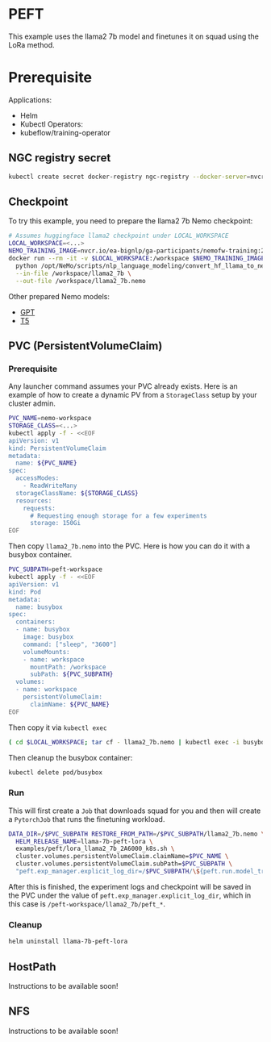 # PEFT
This example uses the llama2 7b model and finetunes it on squad using the
LoRa method.

# Prerequisite
Applications:
* Helm
* Kubectl
Operators:
* kubeflow/training-operator

## NGC registry secret
```sh
kubectl create secret docker-registry ngc-registry --docker-server=nvcr.io --docker-username=\$oauthtoken --docker-password=<NGC KEY HERE>
```

## Checkpoint
To try this example, you need to prepare the llama2 7b Nemo checkpoint:
```sh
# Assumes huggingface llama2 checkpoint under LOCAL_WORKSPACE
LOCAL_WORKSPACE=<...>
NEMO_TRAINING_IMAGE=nvcr.io/ea-bignlp/ga-participants/nemofw-training:23.11
docker run --rm -it -v $LOCAL_WORKSPACE:/workspace $NEMO_TRAINING_IMAGE \
  python /opt/NeMo/scripts/nlp_language_modeling/convert_hf_llama_to_nemo.py \
  --in-file /workspace/llama2_7b \
  --out-file /workspace/llama2_7b.nemo
```

Other prepared Nemo models:
* [GPT](https://huggingface.co/nvidia/nemotron-3-8b-base-4k)
* [T5](https://huggingface.co/nvidia/nemo-megatron-t5-3B) 

## PVC (PersistentVolumeClaim)
### Prerequisite
Any launcher command assumes your PVC already exists. Here is an example
of how to create a dynamic PV from a `StorageClass` setup by your cluster
admin.
```sh
PVC_NAME=nemo-workspace
STORAGE_CLASS=<...>
kubectl apply -f - <<EOF
apiVersion: v1
kind: PersistentVolumeClaim
metadata:
  name: ${PVC_NAME}
spec:
  accessModes:
    - ReadWriteMany
  storageClassName: ${STORAGE_CLASS}
  resources:
    requests:
      # Requesting enough storage for a few experiments
      storage: 150Gi
EOF
```
Then copy `llama2_7b.nemo` into the PVC. Here is how you can do it with a
busybox container.
```sh
PVC_SUBPATH=peft-workspace
kubectl apply -f - <<EOF
apiVersion: v1
kind: Pod
metadata:
  name: busybox
spec:
  containers:
  - name: busybox
    image: busybox
    command: ["sleep", "3600"]
    volumeMounts:
    - name: workspace
      mountPath: /workspace
      subPath: ${PVC_SUBPATH}
  volumes:
  - name: workspace
    persistentVolumeClaim:
      claimName: ${PVC_NAME}
EOF
```
Then copy it via `kubectl exec`
```sh
( cd $LOCAL_WORKSPACE; tar cf - llama2_7b.nemo | kubectl exec -i busybox -- tar xf - -C /workspace )
```
Then cleanup the busybox container:
```sh
kubectl delete pod/busybox
```
### Run
This will first create a `Job` that downloads squad for you and then
will create a `PytorchJob` that runs the finetuning workload.
```sh
DATA_DIR=/$PVC_SUBPATH RESTORE_FROM_PATH=/$PVC_SUBPATH/llama2_7b.nemo \
  HELM_RELEASE_NAME=llama-7b-peft-lora \
  examples/peft/lora_llama2_7b_2A6000_k8s.sh \
  cluster.volumes.persistentVolumeClaim.claimName=$PVC_NAME \
  cluster.volumes.persistentVolumeClaim.subPath=$PVC_SUBPATH \
  "peft.exp_manager.explicit_log_dir=/$PVC_SUBPATH/\${peft.run.model_train_name}/peft_\${peft.run.name}/results"
```

After this is finished, the experiment logs and checkpoint will be saved in the
PVC under the value of `peft.exp_manager.explicit_log_dir`, which in this case is
`/peft-workspace/llama2_7b/peft_*`.

### Cleanup
```sh
helm uninstall llama-7b-peft-lora
```

## HostPath
Instructions to be available soon!

## NFS
Instructions to be available soon!
